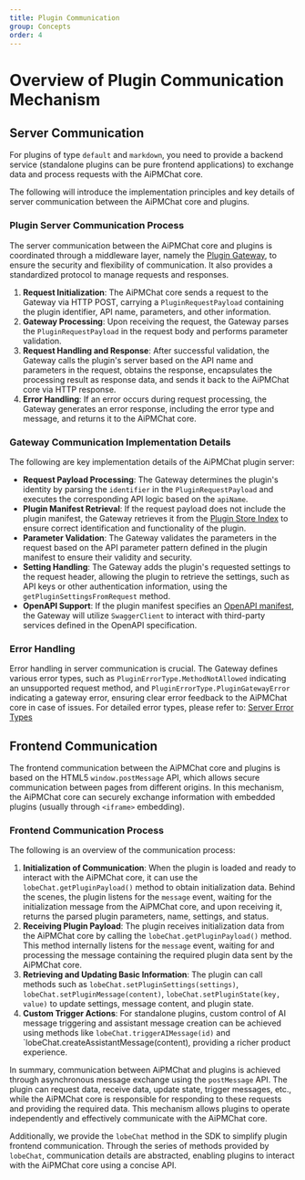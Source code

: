 ```yaml
---
title: Plugin Communication
group: Concepts
order: 4
---
```


# Overview of Plugin Communication Mechanism

## Server Communication

For plugins of type `default` and `markdown`, you need to provide a backend service (standalone plugins can be pure frontend applications) to exchange data and process requests with the AiPMChat core.

The following will introduce the implementation principles and key details of server communication between the AiPMChat core and plugins.

### Plugin Server Communication Process

The server communication between the AiPMChat core and plugins is coordinated through a middleware layer, namely the [Plugin Gateway](https://github.com/lobehub/chat-plugins-gateway), to ensure the security and flexibility of communication. It also provides a standardized protocol to manage requests and responses.

1. **Request Initialization**: The AiPMChat core sends a request to the Gateway via HTTP POST, carrying a `PluginRequestPayload` containing the plugin identifier, API name, parameters, and other information.
2. **Gateway Processing**: Upon receiving the request, the Gateway parses the `PluginRequestPayload` in the request body and performs parameter validation.
3. **Request Handling and Response**: After successful validation, the Gateway calls the plugin's server based on the API name and parameters in the request, obtains the response, encapsulates the processing result as response data, and sends it back to the AiPMChat core via HTTP response.
4. **Error Handling**: If an error occurs during request processing, the Gateway generates an error response, including the error type and message, and returns it to the AiPMChat core.

### Gateway Communication Implementation Details

The following are key implementation details of the AiPMChat plugin server:

- **Request Payload Processing**: The Gateway determines the plugin's identity by parsing the `identifier` in the `PluginRequestPayload` and executes the corresponding API logic based on the `apiName`.
- **Plugin Manifest Retrieval**: If the request payload does not include the plugin manifest, the Gateway retrieves it from the [Plugin Store Index](https://github.com/lobehub/lobe-chat-plugins) to ensure correct identification and functionality of the plugin.
- **Parameter Validation**: The Gateway validates the parameters in the request based on the API parameter pattern defined in the plugin manifest to ensure their validity and security.
- **Setting Handling**: The Gateway adds the plugin's requested settings to the request header, allowing the plugin to retrieve the settings, such as API keys or other authentication information, using the `getPluginSettingsFromRequest` method.
- **OpenAPI Support**: If the plugin manifest specifies an [OpenAPI manifest](/zh-CN/guides/openapi), the Gateway will utilize `SwaggerClient` to interact with third-party services defined in the OpenAPI specification.

### Error Handling

Error handling in server communication is crucial. The Gateway defines various error types, such as `PluginErrorType.MethodNotAllowed` indicating an unsupported request method, and `PluginErrorType.PluginGatewayError` indicating a gateway error, ensuring clear error feedback to the AiPMChat core in case of issues. For detailed error types, please refer to: [Server Error Types](/zh-CN/api/error)

## Frontend Communication

The frontend communication between the AiPMChat core and plugins is based on the HTML5 `window.postMessage` API, which allows secure communication between pages from different origins. In this mechanism, the AiPMChat core can securely exchange information with embedded plugins (usually through `<iframe>` embedding).

### Frontend Communication Process

The following is an overview of the communication process:

1. **Initialization of Communication**: When the plugin is loaded and ready to interact with the AiPMChat core, it can use the `lobeChat.getPluginPayload()` method to obtain initialization data. Behind the scenes, the plugin listens for the `message` event, waiting for the initialization message from the AiPMChat core, and upon receiving it, returns the parsed plugin parameters, name, settings, and status.
2. **Receiving Plugin Payload**: The plugin receives initialization data from the AiPMChat core by calling the `lobeChat.getPluginPayload()` method. This method internally listens for the `message` event, waiting for and processing the message containing the required plugin data sent by the AiPMChat core.
3. **Retrieving and Updating Basic Information**: The plugin can call methods such as `lobeChat.setPluginSettings(settings)`, `lobeChat.setPluginMessage(content)`, `lobeChat.setPluginState(key, value)` to update settings, message content, and plugin state.
4. **Custom Trigger Actions**: For standalone plugins, custom control of AI message triggering and assistant message creation can be achieved using methods like `lobeChat.triggerAIMessage(id)` and \`lobeChat.createAssistantMessage(content), providing a richer product experience.

In summary, communication between AiPMChat and plugins is achieved through asynchronous message exchange using the `postMessage` API. The plugin can request data, receive data, update state, trigger messages, etc., while the AiPMChat core is responsible for responding to these requests and providing the required data. This mechanism allows plugins to operate independently and effectively communicate with the AiPMChat core.

Additionally, we provide the `lobeChat` method in the SDK to simplify plugin frontend communication. Through the series of methods provided by `lobeChat`, communication details are abstracted, enabling plugins to interact with the AiPMChat core using a concise API.
